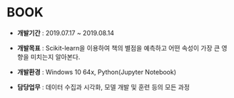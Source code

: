 # BOOK
+ **개발기간**
: 2019.07.17 ~ 2019.08.14

+ **개발목표**
: Scikit-learn을 이용하여 책의 별점을 예측하고 어떤 속성이 가장 큰 영향을 미치는지 알아본다.

+ **개발환경**
: Windows 10 64x, Python(Jupyter Notebook)

+ **담당업무**
: 데이터 수집과 시각화, 모델 개발 및 훈련 등의 모든 과정
